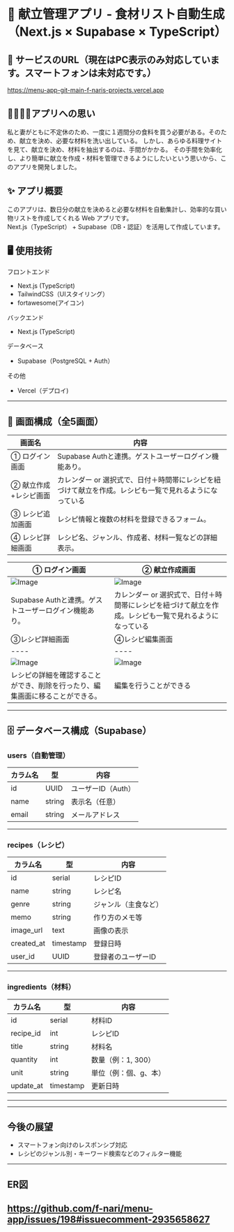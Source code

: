 # 🍱  献立管理アプリ - 食材リスト自動生成（Next.js × Supabase × TypeScript）

## 📎 サービスのURL（現在はPC表示のみ対応しています。スマートフォンは未対応です。）

https://menu-app-git-main-f-naris-projects.vercel.app

## 👨‍⚕️👩‍⚕️アプリへの思い

私と妻がともに不定休のため、一度に１週間分の食料を買う必要がある。そのため、献立を決め、必要な材料を洗い出している。
しかし、あらゆる料理サイトを見て、献立を決め、材料を抽出するのは、手間がかかる。
その手間を効率化し、より簡単に献立を作成・材料を管理できるようにしたいという思いから、このアプリを開発しました。

## ✨ アプリ概要

このアプリは、数日分の献立を決めると必要な材料を自動集計し、効率的な買い物リストを作成してくれる Web アプリです。  
Next.js（TypeScript） + Supabase（DB・認証）を活用して作成しています。


## 🖥️ 使用技術
フロントエンド
- Next.js (TypeScript)
- TailwindCSS（UIスタイリング）
- fortawesome(アイコン)

バックエンド
- Next.js (TypeScript)

データベース
- Supabase（PostgreSQL + Auth）

その他
- Vercel（デプロイ)

---

## 📱 画面構成（全5画面）

| 画面名             | 内容 |
|--------------------|------|
| ① ログイン画面       | Supabase Authと連携。ゲストユーザーログイン機能あり。 |
| ② 献立作成+レシピ画面  | カレンダー or 選択式で、日付＋時間帯にレシピを紐づけて献立を作成。レシピも一覧で見れるようになっている|
| ③ レシピ追加画面     | レシピ情報と複数の材料を登録できるフォーム。 |
| ④ レシピ詳細画面     | レシピ名、ジャンル、作成者、材料一覧などの詳細表示。 |

| ① ログイン画面 |② 献立作成画面 |
|----|----|
|![Image](https://github.com/user-attachments/assets/fdc11b5e-b914-4d8f-88d6-e86455028757)|![Image](https://github.com/user-attachments/assets/16f1b67c-fc5c-44cb-9df8-5416ef7d476a) |
|Supabase Authと連携。ゲストユーザーログイン機能あり。|カレンダー or 選択式で、日付＋時間帯にレシピを紐づけて献立を作成。レシピも一覧で見れるようになっている|献立を作成できたり、レシピの一覧を見ることができる|
| ③レシピ詳細画面 |④レシピ編集画面 |
|----|----|
|![Image](https://github.com/user-attachments/assets/355b2f46-d524-4c67-83e4-d005a87d23dc)|![Image](https://github.com/user-attachments/assets/adeb9fe4-b578-4e34-bce6-cb57a0a3cbbb)|
|レシピの詳細を確認することができ、削除を行ったり、編集画面に移ることができる。 |編集を行うことができる |



---

## 🗄️ データベース構成（Supabase）

### users（自動管理）

| カラム名 | 型     | 内容               |
|----------|--------|--------------------|
| id       | UUID   | ユーザーID（Auth） |
| name     | string | 表示名（任意）     |
| email    | string | メールアドレス     |

---

### recipes（レシピ）

| カラム名    | 型        | 内容                 |
|-------------|-----------|----------------------|
| id          | serial    | レシピID             |
| name        | string    | レシピ名             |
| genre       | string    | ジャンル（主食など） |
| memo       | string    | 作り方のメモ等 |
| image_url       | text    | 画像の表示 |
| created_at  | timestamp | 登録日時             |
| user_id     | UUID      | 登録者のユーザーID   |

---

### ingredients（材料）

| カラム名   | 型     | 内容           |
|------------|--------|----------------|
| id         | serial | 材料ID         |
| recipe_id  | int    | レシピID       |
| title       | string | 材料名         |
| quantity   | int | 数量（例：1, 300） |
| unit       | string | 単位（例：個、g、本） |
| update_at  | timestamp | 更新日時             |

---


---
## 今後の展望
- スマートフォン向けのレスポンシブ対応
- レシピのジャンル別・キーワード検索などのフィルター機能
---

## ER図
https://github.com/f-nari/menu-app/issues/198#issuecomment-2935658627
---
